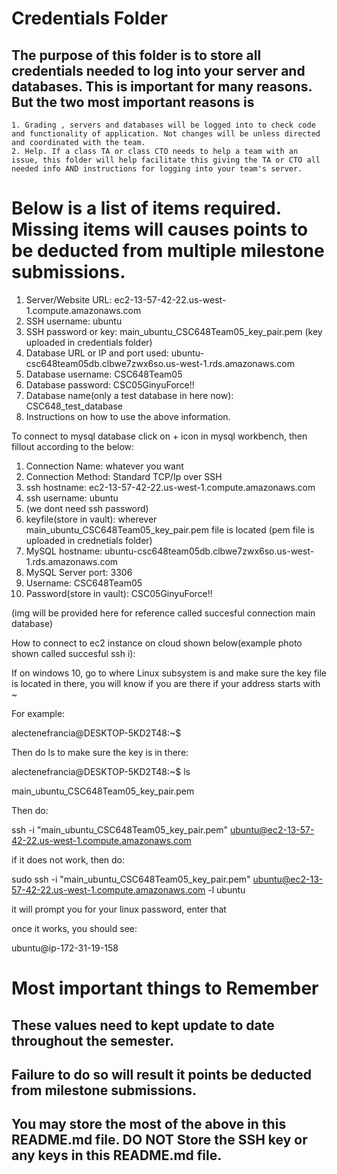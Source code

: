 # Credentials Folder

## The purpose of this folder is to store all credentials needed to log into your server and databases. This is important for many reasons. But the two most important reasons is
    1. Grading , servers and databases will be logged into to check code and functionality of application. Not changes will be unless directed and coordinated with the team.
    2. Help. If a class TA or class CTO needs to help a team with an issue, this folder will help facilitate this giving the TA or CTO all needed info AND instructions for logging into your team's server. 


# Below is a list of items required. Missing items will causes points to be deducted from multiple milestone submissions.


1. Server/Website URL: ec2-13-57-42-22.us-west-1.compute.amazonaws.com
2. SSH username: ubuntu
3. SSH password or key: main_ubuntu_CSC648Team05_key_pair.pem (key uploaded in credentials folder)
4. Database URL or IP and port used: ubuntu-csc648team05db.clbwe7zwx6so.us-west-1.rds.amazonaws.com    
5. Database username: CSC648Team05
6. Database password: CSC05GinyuForce!!
7. Database name(only a test database in here now): CSC648_test_database
8. Instructions on how to use the above information.

To connect to mysql database click on + icon in mysql workbench, then fillout according to the below:

1. Connection Name: whatever you want
2. Connection Method: Standard TCP/Ip over SSH
3. ssh hostname: ec2-13-57-42-22.us-west-1.compute.amazonaws.com
4. ssh username: ubuntu
5. (we dont need ssh password)
6. keyfile(store in vault): wherever main_ubuntu_CSC648Team05_key_pair.pem file is located (pem file is uploaded in crednetials folder) 
7. MySQL hostname: ubuntu-csc648team05db.clbwe7zwx6so.us-west-1.rds.amazonaws.com
8. MySQL Server port: 3306
9. Username: CSC648Team05
10. Password(store in vault): CSC05GinyuForce!!

(img will be provided here for reference called succesful connection main database)

How to connect to ec2 instance on cloud shown below(example photo shown called succesful ssh i):

If on windows 10, go to where Linux subsystem is and make sure the key file is located in there, you will know if you are there if your address starts with ~

For example:

alectenefrancia@DESKTOP-5KD2T48:~$

Then do ls to make sure the key is in there:

alectenefrancia@DESKTOP-5KD2T48:~$ ls

main_ubuntu_CSC648Team05_key_pair.pem

Then do:

ssh -i "main_ubuntu_CSC648Team05_key_pair.pem" ubuntu@ec2-13-57-42-22.us-west-1.compute.amazonaws.com 

if it does not work, then do:

sudo ssh -i "main_ubuntu_CSC648Team05_key_pair.pem" ubuntu@ec2-13-57-42-22.us-west-1.compute.amazonaws.com -l ubuntu

it will prompt you for your linux password, enter that

once it works, you should see:

ubuntu@ip-172-31-19-158 




# Most important things to Remember
## These values need to kept update to date throughout the semester. <br>
## <strong>Failure to do so will result it points be deducted from milestone submissions.</strong><br>
## You may store the most of the above in this README.md file. DO NOT Store the SSH key or any keys in this README.md file.
